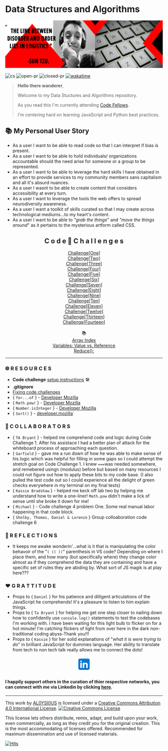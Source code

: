 # Data Structures and Algorithms

![](https://github.com/AL0YSI0US/portfolio-prep/blob/main/assets/banner_1400x422.png?raw=true)

![cs](https://img.shields.io/github/license/AL0YSI0US/data-structures-and-algorithms) ![open-pr](https://img.shields.io/github/issues-pr-raw/AL0YSI0US/data-structures-and-algorithms) ![closed-pr](https://img.shields.io/github/issues-pr-closed/AL0YSI0US/data-structures-and-algorithms) [![wakatime](https://wakatime.com/badge/github/AL0YSI0US/data-structures-and-algorithms.svg)](https://wakatime.com/badge/github/AL0YSI0US/data-structures-and-algorithms)

> **Hello there wanderer**,
>
> Welcome to my Data Stuctures and Algorithms repository.
>
> As you read this I'm currently attending [Code Fellows](https://www.codefellows.org/).
>
> I'm centering hard on learning JavaScript and Python best practices.

## 📚 My Personal User Story

+ As a user I want to be able to read code so that I can interpret if bias is present.
+ As a user I want to be able to hold individuals/ organizations accountable should the need arise for someone or a group to be represented.
+ As a user I want to be able to leverage the hard skills I have obtained in an effort to provide services to my community members sans capitalism and all it's absurd nuances.
+ As a user I wasnt to be able to create content that considers accessibility at every turn.
+ As a user I want to leverage the tools the web offers to spread neurodiversity awareness.
+ As a user I want a toolkit of skills curated so that I may create across technological mediums...to my heart's content.
+ As a user I want to be able to *"grab the things*" and *"move the things around*" as it pertains to the mysterious artform called CSS.

<h2 align="center">C o d e 👾  C h a l l e n g e s</h2>

<div align="center">
<a href="https://github.com/AL0YSI0US/data-structures-and-algorithms/blob/main/code-challenges/challenges-01.test.js">Challenge[One]</a>
<br>
<a href="https://github.com/AL0YSI0US/data-structures-and-algorithms/blob/main/code-challenges/challenges-02.test.js">Challenge[Two]</a>
<br>
<a href="https://github.com/AL0YSI0US/data-structures-and-algorithms/blob/main/code-challenges/challenges-03.test.js">Challenge[Three]</a>
<br>
<a href="https://github.com/AL0YSI0US/data-structures-and-algorithms/blob/main/code-challenges/challenges-04.test.js">Challenge[Four]</a> 
<br>
<a href="https://github.com/AL0YSI0US/data-structures-and-algorithms/blob/main/code-challenges/challenges-05.test.js">Challenge[Five]</a> 
<br>
<a href="https://github.com/AL0YSI0US/data-structures-and-algorithms/blob/main/code-challenges/challenges-06.test.js">Challenge[Six]</a>
<br>
<a href="https://github.com/AL0YSI0US/data-structures-and-algorithms/blob/main/code-challenges/challenges-07.test.js">Challenge[Seven]</a>
<br>
<a href="https://github.com/AL0YSI0US/data-structures-and-algorithms/blob/main/code-challenges/challenges-08.test.js">Challenge[Eight]</a>
<br>
<a href="https://github.com/AL0YSI0US/data-structures-and-algorithms/blob/main/code-challenges/challenges-09.test.js">Challenge[Nine]</a> 
<br>
<a href="https://github.com/AL0YSI0US/data-structures-and-algorithms/blob/main/code-challenges/challenges-10.test.js">Challenge[Ten]</a>
<br>
<a href="https://github.com/AL0YSI0US/data-structures-and-algorithms/blob/main/code-challenges/challenges-11.test.js">Challenge[Eleven]</a>
<br>
<a href="https://github.com/AL0YSI0US/data-structures-and-algorithms/blob/main/code-challenges/challenges-12.test.js">Challenge[Twelve]</a>
<br>
<a href="https://github.com/AL0YSI0US/data-structures-and-algorithms/blob/main/code-challenges/challenges-13.test.js">Challenge[Thirteen]</a>
<br>
<a href="https://github.com/AL0YSI0US/data-structures-and-algorithms/blob/main/code-challenges/challenges-14.test.js">Challenge[Fourteen]</a>
<br>
<br>
📚
<br>
<a href="https://github.com/AL0YSI0US/data-structures-and-algorithms/blob/main/arrayIndex.md">Array Index</a>
<br>
<a href="https://github.com/AL0YSI0US/data-structures-and-algorithms/blob/main/variables.md">Variables: Value vs. Reference</a>
<br>
<a href="https://github.com/AL0YSI0US/data-structures-and-algorithms/blob/main/reduce.md">Reduce();</a>
</div>

---

### 🌐 R E S O U R C E S

+ **Code challenge** [setup instructions](https://codefellows.github.io/setup-guide/code-301/3-code-challenges) 🛠️
+ **.gitignore**
+ [Fixing code challenges](https://github.com/codefellows/seattle-code-301n21/blob/main/class-02/fix-challenges.md)
+ { `for...of` } - [Developer Mozilla](https://developer.mozilla.org/en-US/docs/Web/JavaScript/Reference/Statements/for...of)
+ { `Math.pow(` } - [Developer Mozilla](https://developer.mozilla.org/en-US/docs/Web/JavaScript/Reference/Global_Objects/Math/pow)
+ { `Number.isInteger` } - [Developer Mozilla](https://developer.mozilla.org/en-US/docs/Web/JavaScript/Reference/Global_Objects/Number/isInteger)
+ { `Sort()` } - [developer.mozilla](https://developer.mozilla.org/en-US/docs/Web/JavaScript/Reference/Global_Objects/Array/sort)`

### 👥 C O L L A B O R A T O R S

+ { `TA Bryant` } - helped me comprehend code and logic during Code Challenge 1. After his assistace I had a better plan of attack for the whiteboard process of approaching each question.
+ { `Garfield` } - gave me a run down of how he was able to make sense of his logic which was helpful for filling in some gaps so I could attempt the stretch goal on Code Challenge 1. I knew `===`was needed somewhere, and remebered using`%` (modulus) before but based on many resources I could not figure out how to apply these bits to my code base. {I also pulled the test code out so I could experience all the delight of green checks everywhere in my terminal on my final tests}
+ { `Kassie Bradshaw` } - helped me keck off lab two by helping me understand how to write a one-liner! `Math.pow` didn't make a lick of sense until she broke it down for me!
+ { `Michael` } - Code challenge 4 problem One. Some real manual labor happening in that code block.
+ { `Shelby, Thomas, Daniel & Lorenzo` } Group colloaboration code challenge 6

### 🤔 R E F L E C T I O N S

+ It keeps me awake wonderin'...what is it that is manipulating the color behavoir of  the "`( (( ))`" parenthesis in VS code? Depending on where I place them, and how many (but specifically where) they change color almost as if they comprehend the data they are containing and have a specific set of rules they are abiding by. What sort of JS magik is at play here???

### ❤️ G R A T T I T U D E

+ Props to { `Daniel` } for his patience and dilligent articulations of the JavaScript he comprehends! It's a pleasure to listen to him explain things.
+ Props to { `Ta Bryant` } for helping me get one step closer to nailing down how to confidently use `console.log()` statements to test the codebases I'm working with. I have been waiting for this light bulb to flicker on for a hot minute! I'm catching flickers of light from over here in the dark non-traditional coding abyss-Thank you!!!
+ Props to { `Kassie` } for her solid explanations of "*what it is were trying to do*" in brilliant JavaScript for dummies language. Her ability to translate from tech to non tech talk really allows me to connect the dots!

<p align="center">
<img src="https://github.com/AL0YSI0US/AL0YSI0US/blob/main/img/linkedin.png?raw=true" height="auto" width="auto">
</p>

#### I happily support others in the curation of thier respective networks, you can connect with me via Linkedin by clicking [here](https://www.linkedin.com/in/a-todd-charliemike/).

---

This work by [AL0YSI0US](https://github.com/AL0YSI0US/) is licensed under a [Creative Commons Attribution 4.0 International License](http://creativecommons.org/licenses/by/4.0/). [![Creative Commons License](https://camo.githubusercontent.com/72af7c8e70a45c471163e803748d0338b3b2b52f6b040804e549e4163de72a58/68747470733a2f2f692e6372656174697665636f6d6d6f6e732e6f72672f6c2f62792f342e302f38387833312e706e67)](http://creativecommons.org/licenses/by/4.0/)

This license lets others distribute, remix, adapt, and build upon your work, even commercially, as long as they credit you for the original creation. This is the most accommodating of licenses offered. Recommended for maximum dissemination and use of licensed materials.

[![Hits](https://hits.seeyoufarm.com/api/count/incr/badge.svg?url=https%3A%2F%2Fgithub.com%2FAL0YSI0US%2Fdata-structures-and-algorithms&count_bg=%23FF0090&title_bg=%23555555&icon=counter-strike.svg&icon_color=%23E7E7E7&title=hits&edge_flat=false)](https://hits.seeyoufarm.com)
